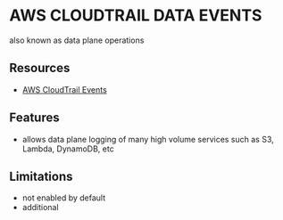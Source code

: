 # AWS CLOUDTRAIL DATA EVENTS

also known as data plane operations

## Resources

- [AWS CloudTrail Events](https://docs.aws.amazon.com/awscloudtrail/latest/userguide/cloudtrail-concepts.html#cloudtrail-concepts-events)

## Features

- allows data plane logging of many high volume services such as S3, Lambda, DynamoDB, etc

## Limitations

- not enabled by default
- additional
